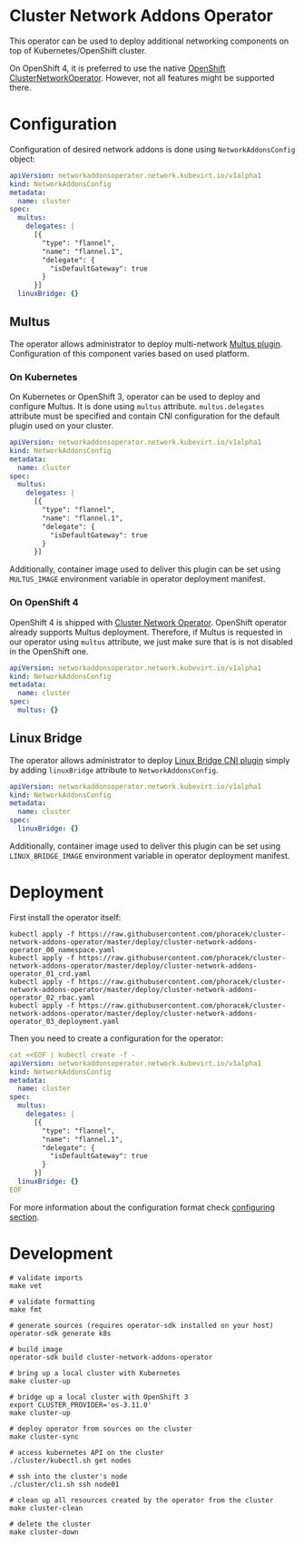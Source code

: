 # Cluster Network Addons Operator

This operator can be used to deploy additional networking components on top of
Kubernetes/OpenShift cluster.

On OpenShift 4, it is preferred to use the native [OpenShift ClusterNetworkOperator](https://github.com/openshift/cluster-network-operator).
However, not all features might be supported there.

# Configuration

Configuration of desired network addons is done using `NetworkAddonsConfig` object:

```yaml
apiVersion: networkaddonsoperator.network.kubevirt.io/v1alpha1
kind: NetworkAddonsConfig
metadata:
  name: cluster
spec:
  multus:
    delegates: |
      [{
        "type": "flannel",
        "name": "flannel.1",
        "delegate": {
          "isDefaultGateway": true
        }
      }]
  linuxBridge: {}
```

## Multus

The operator allows administrator to deploy multi-network [Multus plugin](https://github.com/intel/multus-cni). Configuration of this component varies based on used platform.

### On Kubernetes

On Kubernetes or OpenShift 3, operator can be used to deploy and configure
Multus. It is done using `multus` attribute. `multus.delegates` attribute must
be specified and contain CNI configuration for the default plugin used on your
cluster.

```yaml
apiVersion: networkaddonsoperator.network.kubevirt.io/v1alpha1
kind: NetworkAddonsConfig
metadata:
  name: cluster
spec:
  multus:
    delegates: |
      [{
        "type": "flannel",
        "name": "flannel.1",
        "delegate": {
          "isDefaultGateway": true
        }
      }]
```

Additionally, container image used to deliver this plugin can be set using
`MULTUS_IMAGE` environment variable in operator deployment manifest.

### On OpenShift 4

OpenShift 4 is shipped with [Cluster Network Operator](https://github.com/openshift/cluster-network-operator). OpenShift operator already supports Multus deployment. Therefore, if Multus is requested in our operator using `multus` attribute, we just make sure that is is not disabled in the OpenShift one.

```yaml
apiVersion: networkaddonsoperator.network.kubevirt.io/v1alpha1
kind: NetworkAddonsConfig
metadata:
  name: cluster
spec:
  multus: {}
```

## Linux Bridge

The operator allows administrator to deploy [Linux Bridge CNI plugin](https://github.com/containernetworking/plugins/tree/master/plugins/main/bridge)
simply by adding `linuxBridge` attribute to `NetworkAddonsConfig`.

```yaml
apiVersion: networkaddonsoperator.network.kubevirt.io/v1alpha1
kind: NetworkAddonsConfig
metadata:
  name: cluster
spec:
  linuxBridge: {}
```

Additionally, container image used to deliver this plugin can be set using
`LINUX_BRIDGE_IMAGE` environment variable in operator deployment manifest.

# Deployment

First install the operator itself:

```shell
kubectl apply -f https://raw.githubusercontent.com/phoracek/cluster-network-addons-operator/master/deploy/cluster-network-addons-operator_00_namespace.yaml
kubectl apply -f https://raw.githubusercontent.com/phoracek/cluster-network-addons-operator/master/deploy/cluster-network-addons-operator_01_crd.yaml
kubectl apply -f https://raw.githubusercontent.com/phoracek/cluster-network-addons-operator/master/deploy/cluster-network-addons-operator_02_rbac.yaml
kubectl apply -f https://raw.githubusercontent.com/phoracek/cluster-network-addons-operator/master/deploy/cluster-network-addons-operator_03_deployment.yaml
```

Then you need to create a configuration for the operator:

```yaml
cat <<EOF | kubectl create -f -
apiVersion: networkaddonsoperator.network.kubevirt.io/v1alpha1
kind: NetworkAddonsConfig
metadata:
  name: cluster
spec:
  multus:
    delegates: |
      [{
        "type": "flannel",
        "name": "flannel.1",
        "delegate": {
          "isDefaultGateway": true
        }
      }]
  linuxBridge: {}
EOF
```

For more information about the configuration format check [configuring section](#configuration).

# Development

```shell
# validate imports
make vet

# validate formatting
make fmt

# generate sources (requires operator-sdk installed on your host)
operator-sdk generate k8s

# build image
operator-sdk build cluster-network-addons-operator

# bring up a local cluster with Kubernetes
make cluster-up

# bridge up a local cluster with OpenShift 3
export CLUSTER_PROVIDER='os-3.11.0'
make cluster-up

# deploy operator from sources on the cluster
make cluster-sync

# access kubernetes API on the cluster
./cluster/kubectl.sh get nodes

# ssh into the cluster's node
./cluster/cli.sh ssh node01

# clean up all resources created by the operator from the cluster
make cluster-clean

# delete the cluster
make cluster-down
```
